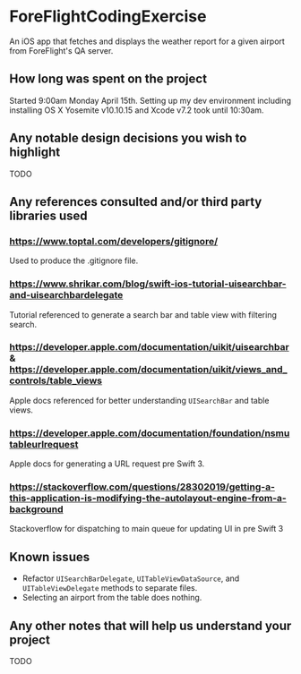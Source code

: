 # ForeFlightCodingExercise
An iOS app that fetches and displays the weather report for a given airport from ForeFlight's QA server.

## How long was spent on the project

Started 9:00am Monday April 15th. Setting up my dev environment including installing OS X Yosemite v10.10.15 and Xcode v7.2 took until 10:30am.

## Any notable design decisions you wish to highlight

TODO

## Any references consulted and/or third party libraries used

### https://www.toptal.com/developers/gitignore/

Used to produce the .gitignore file.

### https://www.shrikar.com/blog/swift-ios-tutorial-uisearchbar-and-uisearchbardelegate

Tutorial referenced to generate a search bar and table view with filtering search.

### https://developer.apple.com/documentation/uikit/uisearchbar & https://developer.apple.com/documentation/uikit/views_and_controls/table_views

Apple docs referenced for better understanding `UISearchBar` and table views.

### https://developer.apple.com/documentation/foundation/nsmutableurlrequest

Apple docs for generating a URL request pre Swift 3.

### https://stackoverflow.com/questions/28302019/getting-a-this-application-is-modifying-the-autolayout-engine-from-a-background

Stackoverflow for dispatching to main queue for updating UI in pre Swift 3

## Known issues

- Refactor `UISearchBarDelegate`, `UITableViewDataSource`, and `UITableViewDelegate` methods to separate files.
- Selecting an airport from the table does nothing.

## Any other notes that will help us understand your project

TODO
